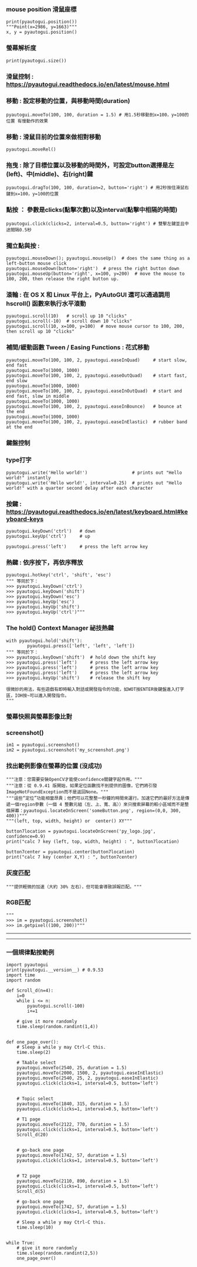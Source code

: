 ### mouse position 滑鼠座標
    print(pyautogui.position())
    """Point(x=2986, y=1663)"""
    x, y = pyautogui.position()

### 螢幕解析度
    print(pyautogui.size())



### 滑鼠控制 : https://pyautogui.readthedocs.io/en/latest/mouse.html

### 移動 : 設定移動的位置，與移動時間(duration)
    pyautogui.moveTo(100, 100, duration = 1.5) # 用1.5秒移動到x=100，y=100的位置 有慢動作的效果

### 移動 : 滑鼠目前的位置來做相對移動
    pyautogui.moveRel()


### 拖曳 : 除了目標位置以及移動的時間外，可設定button選擇是左(left)、中(middle)、右(right)鍵
    pyautogui.dragTo(100, 100, duration=2, button='right') # 用2秒按住滑鼠右鍵到x=100，y=100的位置


### 點按 ： 參數是clicks(點擊次數)以及interval(點擊中相隔的時間)
    pyautogui.click(clicks=2, interval=0.5, button='right') # 雙擊左鍵並且中途間隔0.5秒

### 獨立點與按 :
    pyautogui.mouseDown(); pyautogui.mouseUp()  # does the same thing as a left-button mouse click
    pyautogui.mouseDown(button='right')  # press the right button down
    pyautogui.mouseUp(button='right', x=100, y=200)  # move the mouse to 100, 200, then release the right button up.


### 滾輪 : 在 OS X 和 Linux 平台上，PyAutoGUI 還可以通過調用 hscroll() 函數來執行水平滾動
    pyautogui.scroll(10)   # scroll up 10 "clicks"
    pyautogui.scroll(-10)  # scroll down 10 "clicks"
    pyautogui.scroll(10, x=100, y=100)  # move mouse cursor to 100, 200, then scroll up 10 "clicks"


### 補間/緩動函數 Tween / Easing Functions : 花式移動
    pyautogui.moveTo(100, 100, 2, pyautogui.easeInQuad)     # start slow, end fast
    pyautogui.moveTo(1000, 1000)
    pyautogui.moveTo(100, 100, 2, pyautogui.easeOutQuad)    # start fast, end slow
    pyautogui.moveTo(1000, 1000)
    pyautogui.moveTo(100, 100, 2, pyautogui.easeInOutQuad)  # start and end fast, slow in middle
    pyautogui.moveTo(1000, 1000)
    pyautogui.moveTo(100, 100, 2, pyautogui.easeInBounce)   # bounce at the end
    pyautogui.moveTo(1000, 1000)
    pyautogui.moveTo(100, 100, 2, pyautogui.easeInElastic)  # rubber band at the end



### 鍵盤控制

### type打字
    pyautogui.write('Hello world!')                 # prints out "Hello world!" instantly
    pyautogui.write('Hello world!', interval=0.25)  # prints out "Hello world!" with a quarter second delay after each character

### 按鍵 : https://pyautogui.readthedocs.io/en/latest/keyboard.html#keyboard-keys
    pyautogui.keyDown('ctrl')   # down
    pyautogui.keyUp('ctrl')     # up

    pyautogui.press('left')     # press the left arrow key

### 熱鍵 : 依序按下，再依序釋放
    pyautogui.hotkey('ctrl', 'shift', 'esc')
    """ 等同於下：
    >>> pyautogui.keyDown('ctrl')
    >>> pyautogui.keyDown('shift')
    >>> pyautogui.keyDown('esc')
    >>> pyautogui.keyUp('esc')
    >>> pyautogui.keyUp('shift')
    >>> pyautogui.keyUp('ctrl')"""

### The hold() Context Manager 祕技熱鍵
    with pyautogui.hold('shift'):
            pyautogui.press(['left', 'left', 'left'])
    """ 等同於下：
    >>> pyautogui.keyDown('shift')  # hold down the shift key
    >>> pyautogui.press('left')     # press the left arrow key
    >>> pyautogui.press('left')     # press the left arrow key
    >>> pyautogui.press('left')     # press the left arrow key
    >>> pyautogui.keyUp('shift')    # release the shift key

    很微妙的用法，有些遊戲有即時輸入對話或開發指令的功能，如WOT按ENTER後鍵盤進入打字區，IOH按~可以進入開發指令。
    """


### 螢幕快照與螢幕影像比對

### screenshot()
    im1 = pyautogui.screenshot()
    im2 = pyautogui.screenshot('my_screenshot.png')


### 找出範例影像在螢幕的位置 (沒成功)
    """注意：您需要安裝OpenCV才能使confidence關鍵字起作用。"""
    """注意：從 0.9.41 版開始，如果定位函數找不到提供的圖像，它們將引發ImageNotFoundException而不是返回None。"""
    """這些“定位”功能相當昂貴；他們可以花整整一秒鐘的時間來運行。加速它們的最好方法是傳遞一個region參數（一個 4 整數元組（左、上、寬、高））來只搜索屏幕的較小區域而不是整個屏幕：pyautogui.locateOnScreen('someButton.png', region=(0,0, 300, 400))"""
    """(left, top, width, height) or  center() XY"""

    button7location = pyautogui.locateOnScreen('py_logo.jpg', confidence=0.9)
    print("calc 7 key (left, top, width, height) : ", button7location)

    button7center = pyautogui.center(button7location)
    print("calc 7 key (center X,Y) : ", button7center)

### 灰度匹配
    """提供輕微的加速（大約 30% 左右），但可能會導致誤報匹配。"""

### RGB匹配
    """
    >>> im = pyautogui.screenshot()
    >>> im.getpixel((100, 200))"""


 * * *
 
 * * *
 
 ### 一個規律點按範例
 
    import pyautogui
    print(pyautogui.__version__) # 0.9.53
    import time
    import random

    def Scroll_d(n=4):
        i=0
        while i <= n:
            pyautogui.scroll(-100)
            i+=1
        
        # give it more randomly
        time.sleep(random.randint(1,4))


    def one_page_over():
        # Sleep a while y may Ctrl-C this.
        time.sleep(2)

        # TAable select
        pyautogui.moveTo(2540, 25, duration = 1.5)
        pyautogui.moveTo(2000, 1500, 2, pyautogui.easeInElastic)
        pyautogui.moveTo(2540, 25, 2, pyautogui.easeInElastic)
        pyautogui.click(clicks=1, interval=0.5, button='left')


        # Topic select
        pyautogui.moveTo(1840, 315, duration = 1.5)
        pyautogui.click(clicks=1, interval=0.5, button='left')

        # T1 page
        pyautogui.moveTo(2122, 770, duration = 1.5)
        pyautogui.click(clicks=1, interval=0.5, button='left')
        Scroll_d(20)


        # go-back one page
        pyautogui.moveTo(1742, 57, duration = 1.5)
        pyautogui.click(clicks=1, interval=0.5, button='left')


        # T2 page
        pyautogui.moveTo(2110, 890, duration = 1.5)
        pyautogui.click(clicks=1, interval=0.5, button='left')
        Scroll_d(5)

        # go-back one page
        pyautogui.moveTo(1742, 57, duration = 1.5)
        pyautogui.click(clicks=1, interval=0.5, button='left')

        # Sleep a while y may Ctrl-C this.
        time.sleep(10)


    while True:
        # give it more randomly
        time.sleep(random.randint(2,5))
        one_page_over()
 
 
